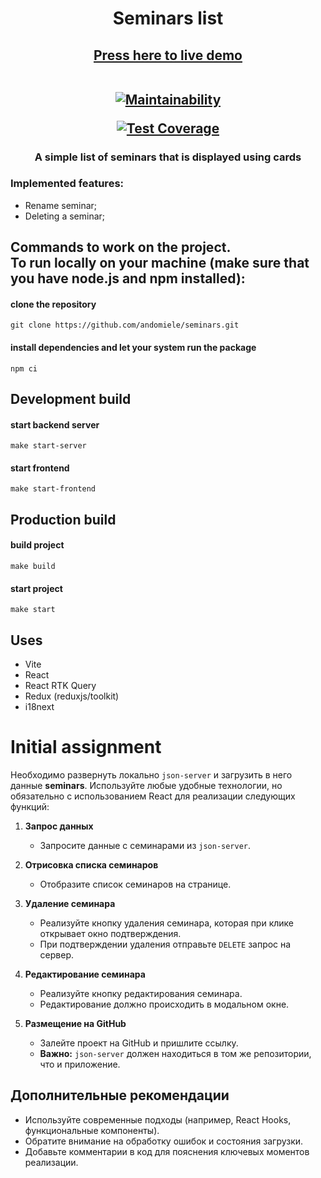 <h1 align="center">Seminars list</h1>
<h2 align="center">
  <a  href="seminars-1rabqjb8q-andomieles-projects.vercel.app">Press here to live demo</a>
  
  <div align="center">
    <br/>

  [![Maintainability](https://api.codeclimate.com/v1/badges/fd5a9541cb90e78b7aee/maintainability)](https://codeclimate.com/github/andomiele/seminars/maintainability)

  [![Test Coverage](https://api.codeclimate.com/v1/badges/fd5a9541cb90e78b7aee/test_coverage)](https://codeclimate.com/github/andomiele/seminars/test_coverage)

  </div>
</h2>
<h3 align="center">A simple list of seminars that is displayed using cards </h3>
<h3 align="left">Implemented features:</h3>
  <ul>
    <li>Rename seminar;</li>
    <li>Deleting a seminar;</li>
  </ul>

<h2>
  Commands to work on the project.
</br>
  To run locally on your machine (make sure that you have node.js and npm installed):
</h2>

#### clone the repository
```
git clone https://github.com/andomiele/seminars.git
```
#### install dependencies and let your system run the package
```
npm ci
```
## Development build
#### start backend server
```
make start-server
```
#### start frontend
```
make start-frontend
```
## Production build
#### build project
```
make build
```
#### start project
```
make start
```
## Uses
<ul>
  <li>Vite</li>
  <li>React</li>
  <li>React RTK Query</li>
  <li>Redux (reduxjs/toolkit)</li>
  <li>i18next</li>
</ul>

# Initial assignment

Необходимо развернуть локально `json-server` и загрузить в него данные **seminars**. Используйте любые удобные технологии, но обязательно с использованием React для реализации следующих функций:

1. **Запрос данных**

   - Запросите данные с семинарами из `json-server`.

2. **Отрисовка списка семинаров**

   - Отобразите список семинаров на странице.

3. **Удаление семинара**

   - Реализуйте кнопку удаления семинара, которая при клике открывает окно подтверждения.
   - При подтверждении удаления отправьте `DELETE` запрос на сервер.

4. **Редактирование семинара**

   - Реализуйте кнопку редактирования семинара.
   - Редактирование должно происходить в модальном окне.

5. **Размещение на GitHub**
   - Залейте проект на GitHub и пришлите ссылку.
   - **Важно:** `json-server` должен находиться в том же репозитории, что и приложение.

## Дополнительные рекомендации

- Используйте современные подходы (например, React Hooks, функциональные компоненты).
- Обратите внимание на обработку ошибок и состояния загрузки.
- Добавьте комментарии в код для пояснения ключевых моментов реализации.

